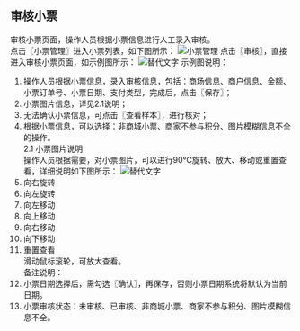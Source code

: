 ## 审核小票  
审核小票页面，操作人员根据小票信息进行人工录入审核。  
点击〖小票管理〗进入小票列表，如下图所示：
![小票管理](https://wt-prj.oss.aliyuncs.com/bb29cc203f8f4843a1487df5979023c2/5fb8742e-ebdb-4293-9771-75682f2cf1d4.png)
点击〖审核〗，直接进入审核小票页面，如示例图所示：
![替代文字](https://wt-prj.oss.aliyuncs.com/bb29cc203f8f4843a1487df5979023c2/12501e33-f261-4108-8f5a-3f708b88fb24.png)
示例图说明：  
 1. 操作人员根据小票信息，录入审核信息，包括：商场信息、商户信息、金额、小票订单号、小票日期、支付类型，完成后，点击〖保存〗；  
 2. 小票图片信息，详见2.1说明；  
 3. 无法确认小票信息，可点击〖查看样本〗，进行核对；  
 4. 根据小票信息，可以选择：非商城小票、商家不参与积分、图片模糊信息不全的操作。  
2.1 小票图片说明  
操作人员根据需要，对小票图片，可以进行90℃旋转、放大、移动或重置查看，详细说明如下图所示：
![替代文字](https://wt-prj.oss.aliyuncs.com/bb29cc203f8f4843a1487df5979023c2/aa3c664c-731b-4c34-aec4-01d4de88e772.png) 
1. 向右旋转  
2. 向左旋转  
3. 向左移动  
4. 向上移动  
5. 向右移动  
6. 向下移动  
7. 重置查看  
滑动鼠标滚轮，可放大查看。  
备注说明：  
1. 小票日期选择后，需勾选〖确认〗，再保存，否则小票日期系统将默认为当前日期。  
2. 小票审核状态：未审核、已审核、非商城小票、商家不参与积分、图片模糊信息不全。
